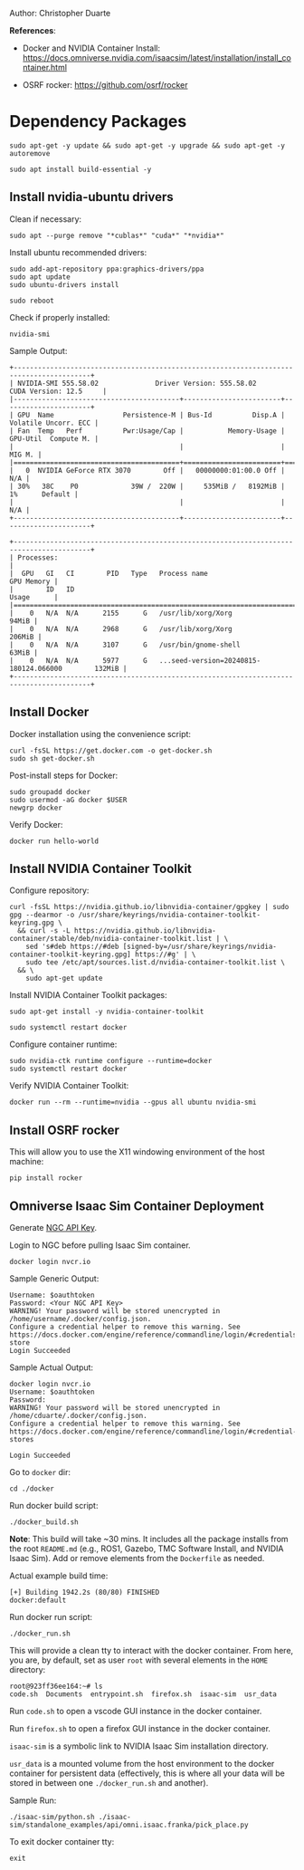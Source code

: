 Author: Christopher Duarte

**References**:

- Docker and NVIDIA Container Install: https://docs.omniverse.nvidia.com/isaacsim/latest/installation/install_container.html

- OSRF rocker: https://github.com/osrf/rocker

# Dependency Packages

```
sudo apt-get -y update && sudo apt-get -y upgrade && sudo apt-get -y autoremove
```
```
sudo apt install build-essential -y
```

## Install nvidia-ubuntu drivers

Clean if necessary:
```
sudo apt --purge remove "*cublas*" "cuda*" "*nvidia*"
```

Install ubuntu recommended drivers:
```
sudo add-apt-repository ppa:graphics-drivers/ppa
sudo apt update
sudo ubuntu-drivers install
```
```
sudo reboot
```

Check if properly installed:
```
nvidia-smi
```

Sample Output:
```
+-----------------------------------------------------------------------------------------+
| NVIDIA-SMI 555.58.02              Driver Version: 555.58.02      CUDA Version: 12.5     |
|-----------------------------------------+------------------------+----------------------+
| GPU  Name                 Persistence-M | Bus-Id          Disp.A | Volatile Uncorr. ECC |
| Fan  Temp   Perf          Pwr:Usage/Cap |           Memory-Usage | GPU-Util  Compute M. |
|                                         |                        |               MIG M. |
|=========================================+========================+======================|
|   0  NVIDIA GeForce RTX 3070        Off |   00000000:01:00.0 Off |                  N/A |
| 30%   38C    P0             39W /  220W |     535MiB /   8192MiB |      1%      Default |
|                                         |                        |                  N/A |
+-----------------------------------------+------------------------+----------------------+
                                                                                         
+-----------------------------------------------------------------------------------------+
| Processes:                                                                              |
|  GPU   GI   CI        PID   Type   Process name                              GPU Memory |
|        ID   ID                                                               Usage      |
|=========================================================================================|
|    0   N/A  N/A      2155      G   /usr/lib/xorg/Xorg                             94MiB |
|    0   N/A  N/A      2968      G   /usr/lib/xorg/Xorg                            206MiB |
|    0   N/A  N/A      3107      G   /usr/bin/gnome-shell                           63MiB |
|    0   N/A  N/A      5977      G   ...seed-version=20240815-180124.066000        132MiB |
+-----------------------------------------------------------------------------------------+
```

## Install Docker


Docker installation using the convenience script:

```
curl -fsSL https://get.docker.com -o get-docker.sh
sudo sh get-docker.sh
```

Post-install steps for Docker:
```
sudo groupadd docker
sudo usermod -aG docker $USER
newgrp docker
```

Verify Docker:
```
docker run hello-world
```

## Install NVIDIA Container Toolkit

Configure repository:
```
curl -fsSL https://nvidia.github.io/libnvidia-container/gpgkey | sudo gpg --dearmor -o /usr/share/keyrings/nvidia-container-toolkit-keyring.gpg \
  && curl -s -L https://nvidia.github.io/libnvidia-container/stable/deb/nvidia-container-toolkit.list | \
    sed 's#deb https://#deb [signed-by=/usr/share/keyrings/nvidia-container-toolkit-keyring.gpg] https://#g' | \
    sudo tee /etc/apt/sources.list.d/nvidia-container-toolkit.list \
  && \
    sudo apt-get update
```

Install NVIDIA Container Toolkit packages:
```
sudo apt-get install -y nvidia-container-toolkit
```
```
sudo systemctl restart docker
```

Configure container runtime:
```
sudo nvidia-ctk runtime configure --runtime=docker
sudo systemctl restart docker
```

Verify NVIDIA Container Toolkit:
```
docker run --rm --runtime=nvidia --gpus all ubuntu nvidia-smi
```

## Install OSRF rocker

This will allow you to use the X11 windowing environment of the host machine:
```
pip install rocker
```

## Omniverse Isaac Sim Container Deployment

Generate [NGC API Key](https://docs.nvidia.com/ngc/ngc-overview/index.html#generating-api-key).

Login to NGC before pulling Isaac Sim container.
```
docker login nvcr.io
```
Sample Generic Output:
```
Username: $oauthtoken
Password: <Your NGC API Key>
WARNING! Your password will be stored unencrypted in /home/username/.docker/config.json.
Configure a credential helper to remove this warning. See
https://docs.docker.com/engine/reference/commandline/login/#credentials-store
Login Succeeded
```

Sample Actual Output:
```
docker login nvcr.io
Username: $oauthtoken
Password: 
WARNING! Your password will be stored unencrypted in /home/cduarte/.docker/config.json.
Configure a credential helper to remove this warning. See
https://docs.docker.com/engine/reference/commandline/login/#credential-stores

Login Succeeded
```

Go to `docker` dir:
```
cd ./docker
```

Run docker build script:
```
./docker_build.sh
```

**Note**: This build will take ~30 mins. It includes all the package installs from the root `README.md` (e.g., ROS1, Gazebo, TMC Software Install, and NVIDIA Isaac Sim). Add or remove elements from the `Dockerfile` as needed.

Actual example build time:
```
[+] Building 1942.2s (80/80) FINISHED                                                 docker:default
```

Run docker run script:
```
./docker_run.sh
```

This will provide a clean tty to interact with the docker container. From here, you are, by default, set as user `root` with several elements in the `HOME` directory:
```
root@923ff36ee164:~# ls
code.sh  Documents  entrypoint.sh  firefox.sh  isaac-sim  usr_data
```

Run `code.sh` to open a vscode GUI instance in the docker container. 

Run `firefox.sh` to open a firefox GUI instance in the docker container. 

`isaac-sim` is a symbolic link to NVIDIA Isaac Sim installation directory. 

`usr_data` is a mounted volume from the host environment to the docker container for persistent data (effectively, this is where all your data will be stored in between one `./docker_run.sh` and another).

Sample Run:
```
./isaac-sim/python.sh ./isaac-sim/standalone_examples/api/omni.isaac.franka/pick_place.py
```

To exit docker container tty:
```
exit
```


